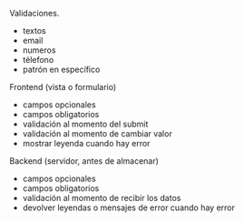 Validaciones.

- textos
- email
- numeros
- télefono
- patrón en específico

Frontend (vista o formulario)
  - campos opcionales
  - campos obligatorios
  - validación al momento del submit
  - validación al momento de cambiar valor
  -   mostrar leyenda cuando hay error

Backend (servidor, antes de almacenar)
  - campos opcionales
  - campos obligatorios
  - validación al momento de recibir los datos
  - devolver leyendas o mensajes de error cuando hay error
  